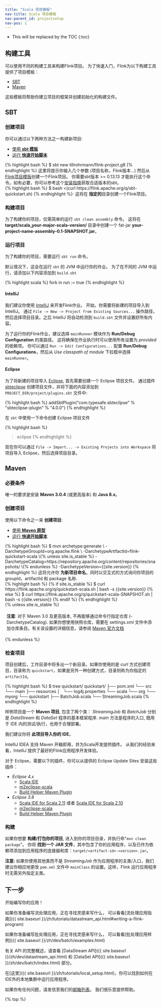 ```yaml
---
title: "Scala 项目模板"
nav-title: Scala 项目模板
nav-parent_id: projectsetup
nav-pos: 1
---
```

<!--
Licensed to the Apache Software Foundation (ASF) under one
or more contributor license agreements.  See the NOTICE file
distributed with this work for additional information
regarding copyright ownership.  The ASF licenses this file
to you under the Apache License, Version 2.0 (the
"License"); you may not use this file except in compliance
with the License.  You may obtain a copy of the License at

  http://www.apache.org/licenses/LICENSE-2.0

Unless required by applicable law or agreed to in writing,
software distributed under the License is distributed on an
"AS IS" BASIS, WITHOUT WARRANTIES OR CONDITIONS OF ANY
KIND, either express or implied.  See the License for the
specific language governing permissions and limitations
under the License.
-->

* This will be replaced by the TOC
{:toc}


## 构建工具

可以使用不同的构建工具来构建Flink项目。
为了快速入门，Flink为以下构建工具提供了项目模板：

- [SBT](#sbt)
- [Maven](#maven)

这些模板将帮助你建立项目的框架并创建初始化的构建文件。

## SBT

### 创建项目

你可以通过以下两种方法之一构建新项目:

<ul class="nav nav-tabs" style="border-bottom: none;">
    <li class="active"><a href="#sbt_template" data-toggle="tab">使用 <strong>sbt 模版</strong></a></li>
    <li><a href="#quickstart-script-sbt" data-toggle="tab">运行 <strong>快速开始脚本</strong></a></li>
</ul>

<div class="tab-content">
    <div class="tab-pane active" id="sbt_template">
    {% highlight bash %}
    $ sbt new tillrohrmann/flink-project.g8
    {% endhighlight %}
    这里将提示你输入几个参数 (项目名称，Flink版本...) 然后从 <a href="https://github.com/tillrohrmann/flink-project.g8">Flink项目模版</a>创建一个Flink项目。
    你需要sbt版本 >= 0.13.13 才能执行这个命令。如有必要，你可以参考这个<a href="http://www.scala-sbt.org/download.html">安装指南</a>获取合适版本的sbt。
    </div>
    <div class="tab-pane" id="quickstart-script-sbt">
    {% highlight bash %}
    $ bash <(curl https://flink.apache.org/q/sbt-quickstart.sh)
    {% endhighlight %}·
    这将在 <strong>指定的</strong>目录创建一个Flink项目。
    </div>
</div>

### 构建项目

为了构建你的项目，仅需简单的运行 `sbt clean assembly` 命令。
这将在 __target/scala_your-major-scala-version/__ 目录中创建一个 fat-jar __your-project-name-assembly-0.1-SNAPSHOT.jar__。

### 运行项目

为了构建你的项目，需要运行 `sbt run` 命令。

默认情况下，这会在运行 `sbt` 的 JVM 中运行你的作业。
为了在不同的 JVM 中运行，请添加以下内容添加到 `build.sbt`

{% highlight scala %}
fork in run := true
{% endhighlight %}


#### IntelliJ

我们建议你使用 [IntelliJ](https://www.jetbrains.com/idea/) 来开发Flink作业。
开始，你需要将新建的项目导入到 IntelliJ。
通过 `File -> New -> Project from Existing Sources...` 操作路径，然后选择项目目录。之后 IntelliJ 将自动检测到 `build.sbt` 文件并设置好所有内容。

为了运行你的Flink作业，建议选择 `mainRunner` 模块作为 __Run/Debug Configuration__ 的类路径。
这将确保在作业执行时可以使用所有设置为 _provided_ 的依赖项。
你可以通过 `Run -> Edit Configurations...` 配置  __Run/Debug Configurations__，然后从 _Use classpath of module_ 下拉框中选择 `mainRunner`。

#### Eclipse

为了将新建的项目导入 [Eclipse](https://eclipse.org/), 首先需要创建一个 Eclipse 项目文件。
通过插件 [sbteclipse](https://github.com/typesafehub/sbteclipse) 创建项目文件，并将下面的内容添加到 `PROJECT_DIR/project/plugins.sbt` 文件中:

{% highlight bash %}
addSbtPlugin("com.typesafe.sbteclipse" % "sbteclipse-plugin" % "4.0.0")
{% endhighlight %}

在 `sbt` 中使用一下命令创建 Eclipse 项目文件

{% highlight bash %}
> eclipse
{% endhighlight %}

现在你可以通过 `File -> Import... -> Existing Projects into Workspace` 将项目导入 Eclipse，然后选择项目目录。

## Maven

### 必要条件

唯一的要求是安装 __Maven 3.0.4__ (或更高版本) 和 __Java 8.x__。


### 创建项目

使用以下命令之一来 __创建项目__:

<ul class="nav nav-tabs" style="border-bottom: none;">
    <li class="active"><a href="#maven-archetype" data-toggle="tab">使用 <strong>Maven 原型</strong></a></li>
    <li><a href="#quickstart-script" data-toggle="tab">运行 <strong>快速开始脚本</strong></a></li>
</ul>

<div class="tab-content">
    <div class="tab-pane active" id="maven-archetype">
    {% highlight bash %}
    $ mvn archetype:generate                               \
      -DarchetypeGroupId=org.apache.flink              \
      -DarchetypeArtifactId=flink-quickstart-scala     \{% unless site.is_stable %}
      -DarchetypeCatalog=https://repository.apache.org/content/repositories/snapshots/ \{% endunless %}
      -DarchetypeVersion={{site.version}}
    {% endhighlight %}
    这将允许你 <strong>为新项目命名</strong>。同时以交互式的方式询问你项目的 groupId，artifactId 和 package 名称.
    </div>
    <div class="tab-pane" id="quickstart-script">
{% highlight bash %}
{% if site.is_stable %}
    $ curl https://flink.apache.org/q/quickstart-scala.sh | bash -s {{site.version}}
{% else %}
    $ curl https://flink.apache.org/q/quickstart-scala-SNAPSHOT.sh | bash -s {{site.version}}
{% endif %}
{% endhighlight %}
    </div>
    {% unless site.is_stable %}
    <p style="border-radius: 5px; padding: 5px" class="bg-danger">
        <b>注意</b>: 对于 Maven 3.0 及更高版本, 不再能够通过命令行指定仓库 (-DarchetypeCatalog). 如果你想使用快照仓库，需要在 settings.xml 文件中添加仓库条目。有关该设置的详细信息，请参阅 <a href="http://maven.apache.org/archetype/maven-archetype-plugin/archetype-repository.html">Maven 官方文档</a>
    </p>
    {% endunless %}
</div>


### 检查项目

项目创建后，工作目录中将多出一个新目录。如果你使用的是 _curl_ 方式创建项目，目录称为 `quickstart`，如果是另外一种创建方式，目录则称为你指定的 `artifactId`。

{% highlight bash %}
$ tree quickstart/
quickstart/
├── pom.xml
└── src
    └── main
        ├── resources
        │   └── log4j.properties
        └── scala
            └── org
                └── myorg
                    └── quickstart
                        ├── BatchJob.scala
                        └── StreamingJob.scala
{% endhighlight %}

样例项目是一个 __Maven 项目__, 包含了两个类： _StreamingJob_ 和 _BatchJob_ 分别是 *DataStream* 和 *DataSet* 程序的基本框架程序.
_main_ 方法是程序的入口, 既用于 IDE 内的测试/执行，也用于合理部署。

我们建议你将 __此项目导入你的 IDE__。

IntelliJ IDEA 支持 Maven 开箱即用，并为Scala开发提供插件。
从我们的经验来看，IntelliJ 提供了最好的Flink应用程序开发体验。

对于 Eclipse，需要以下的插件，你可以从提供的 Eclipse Update Sites 安装这些插件：

* _Eclipse 4.x_
  * [Scala IDE](http://download.scala-ide.org/sdk/lithium/e44/scala211/stable/site)
  * [m2eclipse-scala](http://alchim31.free.fr/m2e-scala/update-site)
  * [Build Helper Maven Plugin](https://repo1.maven.org/maven2/.m2e/connectors/m2eclipse-buildhelper/0.15.0/N/0.15.0.201207090124/)
* _Eclipse 3.8_
  * [Scala IDE for Scala 2.11](http://download.scala-ide.org/sdk/helium/e38/scala211/stable/site) 或者 [Scala IDE for Scala 2.10](http://download.scala-ide.org/sdk/helium/e38/scala210/stable/site)
  * [m2eclipse-scala](http://alchim31.free.fr/m2e-scala/update-site)
  * [Build Helper Maven Plugin](https://repository.sonatype.org/content/repositories/forge-sites/m2e-extras/0.14.0/N/0.14.0.201109282148/)

### 构建

如果你想要 __构建/打包你的项目__, 进入到你的项目目录，并执行命"`mvn clean package`"。
你将 __找到一个 JAR 文件__，其中包含了你的应用程序，以及已作为依赖项添加到应用程序的连接器和库：`target/<artifact-id>-<version>.jar`。

__注意:__ 如果你使用其他类而不是 *StreamingJob* 作为应用程序的主类/入口，我们建议你相应地更改 `pom.xml` 文件中 `mainClass` 的设置。这样，Flink 运行应用程序时无需另外指定主类。


## 下一步

开始编写你的应用！

如果你准备编写流处理应用，正在寻找灵感来写什么，
可以看看[流处理应用指南]({{ site.baseurl }}/zh/tutorials/datastream_api.html#writing-a-flink-program)

如果你准备编写批处理应用，正在寻找灵感来写什么，
可以看看[批处理应用样例]({{ site.baseurl }}/zh/dev/batch/examples.html)

有关 API 的完整概述，请查看
[DataStream API]({{ site.baseurl }}/zh/dev/datastream_api.html) 和
[DataSet API]({{ site.baseurl }}/zh/dev/batch/index.html) 部分。

在[这里]({{ site.baseurl }}/zh/tutorials/local_setup.html)，你可以找到如何在IDE外的本地集群中运行应用程序。

如果你有任何问题，请发信至我们的[邮箱列表](http://mail-archives.apache.org/mod_mbox/flink-user/)。
我们很乐意提供帮助。

{% top %}
